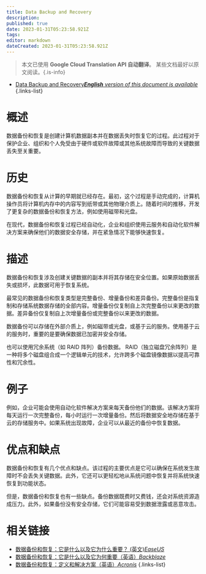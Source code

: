 ```yaml
---
title: Data Backup and Recovery
description: 
published: true
date: 2023-01-31T05:23:58.921Z
tags: 
editor: markdown
dateCreated: 2023-01-31T05:23:58.921Z
---
```


> 本文已使用 **Google Cloud Translation API 自动翻译**。
某些文档最好以原文阅读。{.is-info}
- [Data Backup and Recovery***English** version of this document is available*](/en/Knowledge-base/Dictionary/data-backup-and-recovery)
{.links-list}



# 概述
数据备份和恢复是创建计算机数据副本并在数据丢失时恢复它的过程。此过程对于保护企业、组织和个人免受由于硬件或软件故障或其他系统故障而导致的关键数据丢失至关重要。

# 历史
数据备份和恢复从计算的早期就已经存在。最初，这个过程是手动完成的，计算机操作员将计算机内存中的内容写到纸带或其他物理介质上。随着时间的推移，开发了更复杂的数据备份和恢复方法，例如使用磁带和光盘。

在现代，数据备份和恢复过程已经自动化，企业和组织使用云服务和自动化软件解决方案来确保他们的数据安全存储，并在紧急情况下能够快速恢复。

# 描述
数据备份和恢复涉及创建关键数据的副本并将其存储在安全位置。如果原始数据丢失或损坏，此数据可用于恢复系统。

最常见的数据备份和恢复类型是完整备份、增量备份和差异备份。完整备份是指复制和存储系统数据存储的全部内容。增量备份仅复制自上次完整备份以来更改的数据。差异备份仅复制自上次增量备份或完整备份以来更改的数据。

数据备份可以存储在外部介质上，例如磁带或光盘，或基于云的服务。使用基于云的服务时，重要的是要确保数据已加密并安全存储。

也可以使用冗余系统（如 RAID 阵列）备份数据。 RAID（独立磁盘冗余阵列）是一种将多个磁盘组合成一个逻辑单元的技术，允许跨多个磁盘镜像数据以提高可靠性和冗余性。

# 例子
例如，企业可能会使用自动化软件解决方案来每天备份他们的数据。该解决方案将每天运行一次完整备份，每小时运行一次增量备份。然后将数据安全地存储在基于云的存储服务中。如果系统出现故障，企业可以从最近的备份中恢复数据。

# 优点和缺点
数据备份和恢复有几个优点和缺点。该过程的主要优点是它可以确保在系统发生故障时不会丢失关键数据。此外，它还可以更轻松地从系统问题中恢复并将系统快速恢复到功能状态。

但是，数据备份和恢复也有一些缺点。备份数据既费时又费钱，还会对系统资源造成压力。此外，如果备份没有安全存储，它们可能容易受到数据泄露或恶意攻击。

# 相关链接
- [数据备份和恢复：它是什么以及它为什么重要？ (英文)*EaseUS*](https://www.easeus.com/storage-media-recovery/data-backup-and-recovery.html)
- [数据备份和恢复：它是什么以及它为何重要（英语）*Backblaze*](https://www.backblaze.com/data-backup-and-recovery.html)
- [数据备份和恢复：定义和解决方案（英语）*Acronis*](https://www.acronis.com/en-us/data-protection/data-backup-and-recovery/)
{.links-list}